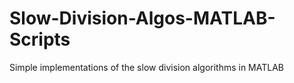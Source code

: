 # Slow-Division-Algos-MATLAB-Scripts
Simple implementations of the slow division algorithms in MATLAB
